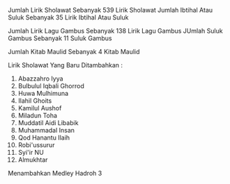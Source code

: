 Jumlah Lirik Sholawat Sebanyak 539 Lirik Sholawat
Jumlah Ibtihal Atau Suluk Sebanyak 35 Lirik Ibtihal Atau Suluk

Jumlah Lirik Lagu Gambus Sebanyak 138 Lirik Lagu Gambus
JUmlah Suluk Gambus Sebanyak 11 Suluk Gambus

Jumlah Kitab Maulid Sebanyak 4 Kitab Maulid

Lirik Sholawat Yang Baru Ditambahkan :
1. Abazzahro Iyya
2. Bulbulul Iqbali Ghorrod
3. Huwa Mulhimuna
4. Ilahil Ghoits
5. Kamilul Aushof
6. Miladun Toha
7. Muddatil Aidi Libabik
8. Muhammadal Insan
9. Qod Hanantu Ilaih
10. Robi'ussurur
11. Syi'ir NU
12. Almukhtar

Menambahkan Medley Hadroh 3